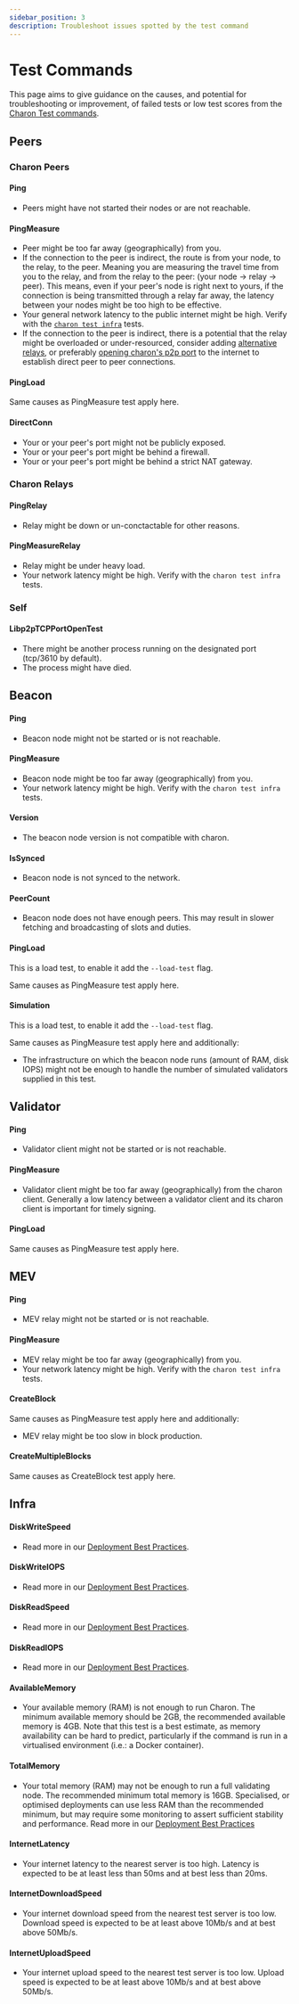 ```yaml
---
sidebar_position: 3
description: Troubleshoot issues spotted by the test command
---
```


# Test Commands

This page aims to give guidance on the causes, and potential for troubleshooting or improvement, of failed tests or low test scores from the [Charon Test commands](https://github.com/ObolNetwork/obol-docs/blob/main/docs/run/prepare/test-command.mdx).

## Peers

### Charon Peers

#### Ping

* Peers might have not started their nodes or are not reachable.

#### PingMeasure

* Peer might be too far away (geographically) from you.
* If the connection to the peer is indirect, the route is from your node, to the relay, to the peer. Meaning you are measuring the travel time from you to the relay, and from the relay to the peer: (your node -> relay -> peer). This means, even if your peer's node is right next to yours, if the connection is being transmitted through a relay far away, the latency between your nodes might be too high to be effective.
* Your general network latency to the public internet might be high. Verify with the [`charon test infra`](https://github.com/ObolNetwork/obol-docs/blob/main/docs/run/prepare/test-command.mdx#test-machine-and-network-performance) tests.
* If the connection to the peer is indirect, there is a potential that the relay might be overloaded or under-resourced, consider adding [alternative relays](../security/risks.md#risk-obol-hosting-the-relay-infrastructure), or preferably [opening charon's p2p port](https://github.com/ObolNetwork/obol-docs/blob/main/docs/learn/charon/networking.mdx#libp2p-relays-and-peer-discovery) to the internet to establish direct peer to peer connections.

#### PingLoad

Same causes as PingMeasure test apply here.

#### DirectConn

* Your or your peer's port might not be publicly exposed.
* Your or your peer's port might be behind a firewall.
* Your or your peer's port might be behind a strict NAT gateway.

### Charon Relays

#### PingRelay

* Relay might be down or un-conctactable for other reasons.

#### PingMeasureRelay

* Relay might be under heavy load.
* Your network latency might be high. Verify with the `charon test infra` tests.

### Self

#### Libp2pTCPPortOpenTest

* There might be another process running on the designated port (tcp/3610 by default).
* The process might have died.

## Beacon

#### Ping

* Beacon node might not be started or is not reachable.

#### PingMeasure

* Beacon node might be too far away (geographically) from you.
* Your network latency might be high. Verify with the `charon test infra` tests.

#### Version

* The beacon node version is not compatible with charon.

#### IsSynced

* Beacon node is not synced to the network.

#### PeerCount

* Beacon node does not have enough peers. This may result in slower fetching and broadcasting of slots and duties.

#### PingLoad

This is a load test, to enable it add the `--load-test` flag.

Same causes as PingMeasure test apply here.

#### Simulation

This is a load test, to enable it add the `--load-test` flag.

Same causes as PingMeasure test apply here and additionally:

* The infrastructure on which the beacon node runs (amount of RAM, disk IOPS) might not be enough to handle the number of simulated validators supplied in this test.

## Validator

#### Ping

* Validator client might not be started or is not reachable.

#### PingMeasure

* Validator client might be too far away (geographically) from the charon client. Generally a low latency between a validator client and its charon client is important for timely signing.

#### PingLoad

Same causes as PingMeasure test apply here.

## MEV

#### Ping

* MEV relay might not be started or is not reachable.

#### PingMeasure

* MEV relay might be too far away (geographically) from you.
* Your network latency might be high. Verify with the `charon test infra` tests.

#### CreateBlock

Same causes as PingMeasure test apply here and additionally:

* MEV relay might be too slow in block production.

#### CreateMultipleBlocks

Same causes as CreateBlock test apply here.

## Infra

#### DiskWriteSpeed

* Read more in our [Deployment Best Practices](https://github.com/ObolNetwork/obol-docs/blob/main/docs/run/prepare/deployment-best-practices/README.md#hardware-specifications).

#### DiskWriteIOPS

* Read more in our [Deployment Best Practices](https://github.com/ObolNetwork/obol-docs/blob/main/docs/run/prepare/deployment-best-practices/README.md#hardware-specifications).

#### DiskReadSpeed

* Read more in our [Deployment Best Practices](https://github.com/ObolNetwork/obol-docs/blob/main/docs/run/prepare/deployment-best-practices/README.md#hardware-specifications).

#### DiskReadIOPS

* Read more in our [Deployment Best Practices](https://github.com/ObolNetwork/obol-docs/blob/main/docs/run/prepare/deployment-best-practices/README.md#hardware-specifications).

#### AvailableMemory

* Your available memory (RAM) is not enough to run Charon. The minimum available memory should be 2GB, the recommended available memory is 4GB. Note that this test is a best estimate, as memory availability can be hard to predict, particularly if the command is run in a virtualised environment (i.e.: a Docker container).

#### TotalMemory

* Your total memory (RAM) may not be enough to run a full validating node. The recommended minimum total memory is 16GB. Specialised, or optimised deployments can use less RAM than the recommended minimum, but may require some monitoring to assert sufficient stability and performance. Read more in our [Deployment Best Practices](https://github.com/ObolNetwork/obol-docs/blob/main/docs/run/prepare/deployment-best-practices/README.md#hardware-specifications)

#### InternetLatency

* Your internet latency to the nearest server is too high. Latency is expected to be at least less than 50ms and at best less than 20ms.

#### InternetDownloadSpeed

* Your internet download speed from the nearest test server is too low. Download speed is expected to be at least above 10Mb/s and at best above 50Mb/s.

#### InternetUploadSpeed

* Your internet upload speed to the nearest test server is too low. Upload speed is expected to be at least above 10Mb/s and at best above 50Mb/s.
